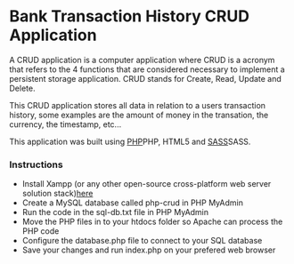 # Bank Transaction History CRUD Application
A CRUD application is a computer application where CRUD is a acronym that refers to the 4 functions that are considered necessary to implement a persistent storage application. CRUD stands for Create, Read, Update and Delete. 

This CRUD application stores all data in relation to a users transaction history, some examples are the amount of money in the transation, the currency, the timestamp, etc...

This application was built using [PHP](https://www.php.net/downloads.php "PHP")PHP, HTML5 and [SASS](https://sass-lang.com/install "SASS")SASS.
### Instructions
* Install Xampp (or any other open-source cross-platform web server solution stack)[here](https://www.apachefriends.org/index.html "here")
* Create a MySQL database called php-crud in PHP MyAdmin 
* Run the code in the sql-db.txt file in PHP MyAdmin
* Move the PHP files in to your htdocs folder so Apache can process the PHP code
* Configure the database.php file to connect to your SQL database
* Save your changes and run index.php on your prefered web browser

